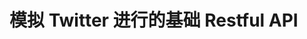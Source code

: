 <!--
 * @Author: Elton Zheng
 * @Date: 2020-10-22 09:52:48
 * @LastEditTime: 2020-10-22 09:56:19
 * @LastEditors: Please set LastEditors
 * @Description: In User Settings Edit
 * @FilePath: /twitter-clone-study/README.md
-->

# 模拟 Twitter 进行的基础 Restful API
